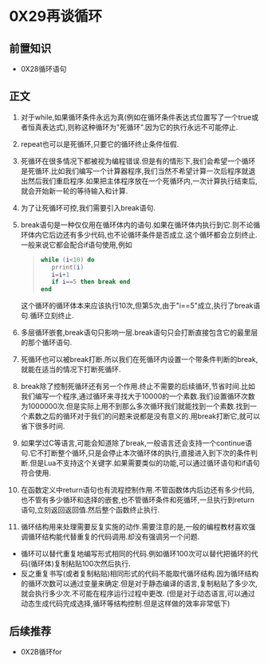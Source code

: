 # 0X29再谈循环

## 前置知识

* 0X28循环语句

## 正文

1. 对于while,如果循环条件永远为真(例如在循环条件表达式位置写了一个true或者恒真表达式),则称这种循环为"死循环".因为它的执行永远不可能停止.

2. repeat也可以是死循环,只要它的循环终止条件恒假.

3. 死循环在很多情况下都被视为编程错误.但是有的情形下,我们会希望一个循环是死循环.比如我们编写一个计算器程序,我们当然不希望计算一次后程序就退出然后我们重启程序.如果把主体程序放在一个死循环内,一次计算执行结束后,就会开始新一轮的等待输入和计算.

4. 为了让死循环可控,我们需要引入break语句.

5. break语句是一种仅仅用在循环体内的语句.如果在循环体内执行到它.则不论循环体内它后边还有多少代码,也不论循环条件是否成立.这个循环都会立刻终止.一般来说它都会配合if语句使用,例如
    >```lua
    >while (i<10) do
    >    prrint(i)
    >    i=i+1
    >    if i==5 then break end
    >end
    >```
    这个循环的循环体本来应该执行10次,但第5次,由于"i==5"成立,执行了break语句.循环立刻终止.

6. 多层循环嵌套,break语句只影响一层.break语句只会打断直接包含它的最里层的那个循环语句.

7. 死循环也可以被break打断.所以我们在死循环内设置一个带条件判断的break,就能在适当的情况下打断死循环.

8. break除了控制死循环还有另一个作用.终止不需要的后续循环,节省时间.比如我们编写一个程序,通过循环来寻找大于10000的一个素数.我们设置循环次数为1000000次.但是实际上用不到那么多次循环我们就能找到一个素数.找到一个素数之后的循环对于我们的问题来说都是没有意义的.用break打断它,就可以省下很多时间.

9. 如果学过C等语言,可能会知道除了break,一般语言还会支持一个continue语句.它不打断整个循环,只是会停止本次循环体的执行,直接进入到下次的条件判断.但是Lua不支持这个关键字.如果需要类似的功能,可以通过循环语句和if语句符合使用.

10. 在函数定义中return语句也有流程控制作用.不管函数体内后边还有多少代码,也不管有多少循环和选择的嵌套,也不管循环条件和死循环,一旦执行到return语句,立刻返回返回值.然后整个函数终止执行.

11. 循环结构用来处理需要反复实施的动作.需要注意的是,一般的编程教材喜欢强调循环结构能代替重复的代码调用.却没有强调另一个问题.
  *  循环可以替代重复地编写形式相同的代码.例如循环100次可以替代把循环的代码(循环体)复制粘贴100次然后执行.
  * 反之重复书写(或者复制粘贴)相同形式的代码不能取代循环结构.因为循环结构的循环次数可以通过变量来确定.但是对于静态编译的语言,复制粘贴了多少次,就会执行多少次.不可能在程序运行过程中更改. (但是对于动态语言,可以通过动态生成代码完成选择,循环等结构控制.但是这样做的效率非常低下)

## 后续推荐

* 0X2B循环for